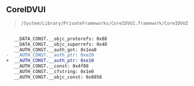 ## CoreIDVUI

> `/System/Library/PrivateFrameworks/CoreIDVUI.framework/CoreIDVUI`

```diff

   __DATA_CONST.__objc_protorefs: 0x88
   __DATA_CONST.__objc_superrefs: 0x48
   __AUTH_CONST.__auth_got: 0x1ea0
-  __AUTH_CONST.__auth_ptr: 0xe20
+  __AUTH_CONST.__auth_ptr: 0xe10
   __AUTH_CONST.__const: 0x4f08
   __AUTH_CONST.__cfstring: 0x1e0
   __AUTH_CONST.__objc_const: 0x8058

```
